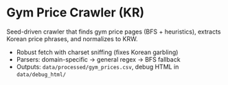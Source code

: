 # Gym Price Crawler (KR)

Seed-driven crawler that finds gym price pages (BFS + heuristics), extracts Korean price phrases, and normalizes to KRW.
- Robust fetch with charset sniffing (fixes Korean garbling)
- Parsers: domain-specific → general regex → BFS fallback
- Outputs: `data/processed/gym_prices.csv`, debug HTML in `data/debug_html/`
